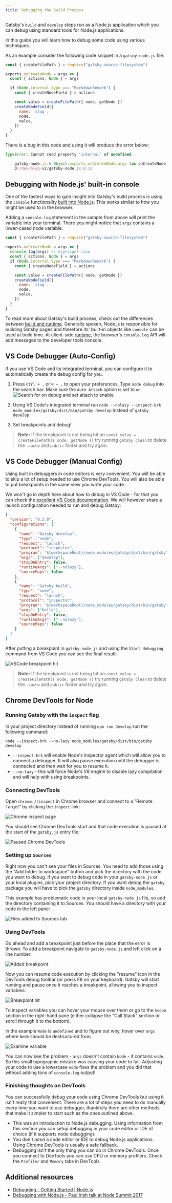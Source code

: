 ```yaml
---
title: Debugging the Build Process
---
```


Gatsby's `build` and `develop` steps run as a Node.js application which you can debug using standard tools for Node.js applications.

In this guide you will learn how to debug some code using various techniques.

As an example consider the following code snippet in a `gatsby-node.js` file:

```js:title=gatsby-node.js
const { createFilePath } = require("gatsby-source-filesystem")

exports.onCreateNode = args => {
  const { actions, Node } = args

  if (Node.internal.type === "MarkdownRemark") {
    const { createNodeField } = actions

    const value = createFilePath({ node, getNode })
    createNodeField({
      name: `slug`,
      node,
      value,
    })
  }
}
```

There is a bug in this code and using it will produce the error below:

```js
TypeError: Cannot read property 'internal' of undefined

  - gatsby-node.js:6 Object.exports.onCreateNode.args [as onCreateNode]
    D:/dev/blog-v2/gatsby-node.js:6:12
```

## Debugging with Node.js' built-in console

One of the fastest ways to gain insight into Gatsby's build process is using the `console` functionality [built into Node.js](https://nodejs.org/en/knowledge/getting-started/the-console-module/). This works similar to how you might be used to in the browser.

Adding a `console.log` statement in the sample from above will print the variable into your terminal. There you might notice that `args` contains a lower-cased node variable.

```js:title=gatsby-node.js
const { createFilePath } = require("gatsby-source-filesystem")

exports.onCreateNode = args => {
  console.log(args) // highlight-line
  const { actions, Node } = args
  if (Node.internal.type === "MarkdownRemark") {
    const { createNodeField } = actions

    const value = createFilePath({ node, getNode })
    createNodeField({
      name: `slug`,
      node,
      value,
    })
  }
}
```

To read more about Gatsby's build process, check out the differences between [build and runtime](/docs/overview-of-the-gatsby-build-process#build-time-vs-runtime). Generally spoken, Node.js is responsible for building Gatsby pages and therefore its' built-in objects like `console` can be used at build time. At client-side [runtime](/docs/glossary#runtime), the browser's `console.log` API will add messages to the developer tools console.

## VS Code Debugger (Auto-Config)

If you use VS Code and its integrated terminal, you can configure it to automatically create the debug config for you.

1.  Press `Ctrl + ,` or `⌘ + ,` to open your preferences. Type `node debug` into the search bar. Make sure the `Auto Attach` option is set to `on`.
    ![Search for on debug and set attach to enable](./images/set-node-attach-to-on.png)

2.  Using VS Code's integrated terminal run `node --nolazy --inspect-brk node_modules/gatsby/dist/bin/gatsby develop` instead of `gatsby develop`

3.  Set breakpoints and debug!

> **Note:** If the breakpoint is not being hit on `const value = createFilePath({ node, getNode })`
> try running `gatsby clean` to delete the `.cache` and `public` folder and try again.

## VS Code Debugger (Manual Config)

Using built in debuggers in code editors is very convenient. You will be able to skip a lot of setup needed to use Chrome DevTools. You will also be able to put breakpoints in the same view you write your code.

We won't go in depth here about how to debug in VS Code - for that you can check the [excellent VS Code documentation](https://code.visualstudio.com/docs/editor/debugging). We will however share a launch configuration needed to run and debug Gatsby:

```json:title=launch.json
{
  "version": "0.2.0",
  "configurations": [
    {
      "name": "Gatsby develop",
      "type": "node",
      "request": "launch",
      "protocol": "inspector",
      "program": "${workspaceRoot}/node_modules/gatsby/dist/bin/gatsby",
      "args": ["develop"],
      "stopOnEntry": false,
      "runtimeArgs": ["--nolazy"],
      "sourceMaps": false
    },
    {
      "name": "Gatsby build",
      "type": "node",
      "request": "launch",
      "protocol": "inspector",
      "program": "${workspaceRoot}/node_modules/gatsby/dist/bin/gatsby",
      "args": ["build"],
      "stopOnEntry": false,
      "runtimeArgs": ["--nolazy"],
      "sourceMaps": false
    }
  ]
}
```

After putting a breakpoint in `gatsby-node.js` and using the `Start debugging` command from VS Code you can see the final result:

![VSCode breakpoint hit](./images/vscode-debug.png)

> **Note:** If the breakpoint is not being hit on `const value = createFilePath({ node, getNode })`
> try running `gatsby clean` to delete the `.cache` and `public` folder and try again.

## Chrome DevTools for Node

### Running Gatsby with the `inspect` flag

In your project directory instead of running `npm run develop` run the following command:

```shell
node --inspect-brk --no-lazy node_modules/gatsby/dist/bin/gatsby develop
```

- `--inspect-brk` will enable Node's inspector agent which will allow you to connect a debugger. It will also pause execution until the debugger is connected and then wait for you to resume it.
- `--no-lazy` - this will force Node's V8 engine to disable lazy compilation and will help with using breakpoints.

### Connecting DevTools

Open `chrome://inspect` in Chrome browser and connect to a "Remote Target" by clicking the `inspect` link:

![Chrome inspect page](./images/chrome-devtools-inspect.png)

You should see Chrome DevTools start and that code execution is paused at the start of the `gatsby.js` entry file:

![Paused Chrome DevTools](./images/chrome-devtools-init.png)

### Setting up `Sources`

Right now you can't see your files in Sources. You need to add those using the "Add folder to workspace" button and pick the directory with the code you want to debug. If you want to debug code in your `gatsby-node.js` or your local plugins, pick your project directory. If you want debug the `gatsby` package you will have to pick the `gatsby` directory inside `node_modules`.

This example has problematic code in your local `gatsby-node.js` file, so add the directory containing it to Sources. You should have a directory with your code in the left pane:

![Files added to Sources tab](./images/chrome-devtools-files.png)

### Using DevTools

Go ahead and add a breakpoint just before the place that the error is thrown. To add a breakpoint navigate to `gatsby-node.js` and left click on a line number:

![Added breakpoint](./images/chrome-devtools-new-breakpoint.png)

Now you can resume code execution by clicking the "resume" icon in the DevTools debug toolbar (or press F8 on your keyboard). Gatsby will start running and pause once it reaches a breakpoint, allowing you to inspect variables:

![Breakpoint hit](./images/chrome-devtools-breakpoint-hit.png)

To inspect variables you can hover your mouse over them or go to the `Scope` section in the right-hand pane (either collapse the "Call Stack" section or scroll through it to the bottom).

In the example `Node` is `undefined` and to figure out why, hover over `args` where `Node` should be destructured from.

![Examine variable](./images/chrome-devtools-examine-var.png)

You can now see the problem - `args` doesn't contain `Node` - it contains `node`. So this small typographic mistake was causing your code to fail. Adjusting your code to use a lowercase `node` fixes the problem and you did that without adding tons of `console.log` output!

### Finishing thoughts on DevTools

You can successfully debug your code using Chrome DevTools but using it isn't really that convenient. There are a lot of steps you need to do manually every time you want to use debugger, thankfully there are other methods that make it simpler to start such as the ones outlined above.

- This was an introduction to Node.js debugging. Using information from this section you can setup debugging in your code editor or IDE of choice (if it supports node debugging).
- You don't _need_ a code editor or IDE to debug Node.js applications. Using Chrome DevTools is usually a safe fallback.
- Debugging isn't the only thing you can do in Chrome DevTools. Once you connect to DevTools you can use CPU or memory profilers. Check the `Profiler` and `Memory` tabs in DevTools.

## Additional resources

- [Debugging - Getting Started | Node.js](https://nodejs.org/en/docs/guides/debugging-getting-started/)
- [Debugging with Node.js - Paul Irish talk at Node Summit 2017](https://www.youtube.com/watch?v=Xb_0awoShR8)
